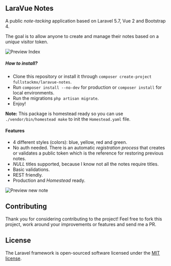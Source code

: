 
## LaraVue Notes

A public *note-tacking* application based on Laravel 5.7, Vue 2 and Bootstrap 4.

The goal is to allow anyone to create and manage their notes based on a *unique* visitor token.

![Preview Index](https://i.imgur.com/IKWTu0x.png)

##### How to install?

- Clone this repository or install it through `composer create-project fullstackmx/laravue-notes`.
- Run `composer install --no-dev` for production or `composer install` for local environments.
- Run the migrations `php artisan migrate`.
- Enjoy!

**Note:** This package is homestead ready so you can use `./vendor/bin/homestead make` to init the `Homestead.yaml` file.

#### Features

- 4 different styles (colors): blue, yellow, red and green.
- No auth needed. There is an automatic *registration process* that creates or validates a public token which is the reference for restoring previous notes.
- *NULL* titles supported, because I know not all the notes require titles.
- Basic validations.
- REST friendly.
- Production and *Homestead* ready.

![Preview new note](https://i.imgur.com/I5k54GH.png)

## Contributing

Thank you for considering contributing to the project! Feel free to fork this project, work around your improvements or features and send me a PR.

## License

The Laravel framework is open-sourced software licensed under the [MIT license](https://opensource.org/licenses/MIT).
